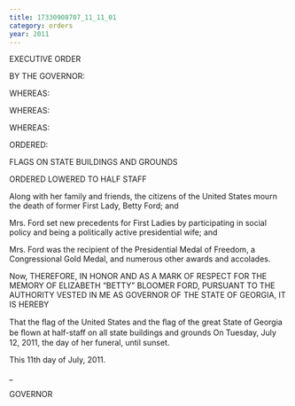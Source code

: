 ```yaml
---
title: 17330908707_11_11_01
category: orders
year: 2011
---
```

 

EXECUTIVE ORDER

BY THE GOVERNOR:

WHEREAS:

WHEREAS:

WHEREAS:

ORDERED:

FLAGS ON STATE BUILDINGS AND GROUNDS

ORDERED LOWERED TO HALF STAFF

Along with her family and friends, the citizens of the United
States mourn the death of former First Lady, Betty Ford; and

Mrs. Ford set new precedents for First Ladies by
participating in social policy and being a politically active
presidential wife; and

Mrs. Ford was the recipient of the Presidential Medal of
Freedom, a Congressional Gold Medal, and numerous other
awards and accolades.

Now, THEREFORE, IN HONOR AND AS A MARK OF RESPECT
FOR THE MEMORY OF ELIZABETH “BETTY” BLOOMER
FORD, PURSUANT TO THE AUTHORITY VESTED IN ME AS
GOVERNOR OF THE STATE OF GEORGIA, IT IS HEREBY

That the ﬂag of the United States and the ﬂag of the great
State of Georgia be ﬂown at half-staff on all state buildings
and grounds On Tuesday, July 12, 2011, the day of her
funeral, until sunset.

This 11th day of July, 2011.

 _

GOVERNOR

